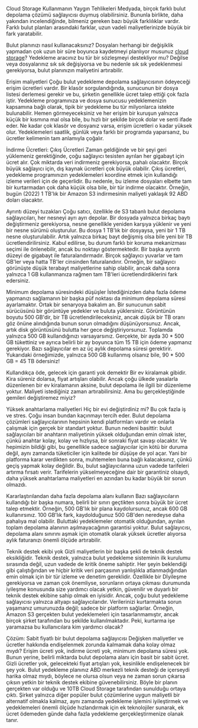 Cloud Storage Kullanmanın Yaygın Tehlikeleri
Medyada, birçok farklı bulut depolama çözümü sağlayıcısı duymuş olabilirsiniz. Bununla birlikte, daha yakından incelendiğinde, bilmeniz gereken bazı büyük farklılıklar vardır. Farklı bulut planları arasındaki farklar, uzun vadeli maliyetlerinizde büyük bir fark yaratabilir.

Bulut planınızı nasıl kullanacaksınız?
Dosyaları herhangi bir değişiklik yapmadan çok uzun bir süre boyunca kaydetmeyi planlıyor musunuz [cloud storage](https://backupchain.com/en/download/)? Yedekleme aracınız bu tür bir sözleşmeyi destekliyor mu? Değilse veya dosyalarınız sık sık değişiyorsa ve bu nedenle sık sık yedeklenmesi gerekiyorsa, bulut planınızın maliyetini artırabilir.

Erişim maliyetleri
Çoğu bulut yedekleme depolama sağlayıcısının ödeyeceği erişim ücretleri vardır. Bir klasör sorgulandığında, sunucunun bir dosya listesi derlemesi gerekir ve bu, şirketin genellikle ücret talep ettiği çok fazla iştir. Yedekleme programınıza ve dosya sunucusu yedeklemenizin kapsamına bağlı olarak, tipik bir yedekleme bu tür milyonlarca istekte bulunabilir. Hemen görmeyeceksiniz ve her erişim bir kuruşun yalnızca küçük bir kısmına mal olsa bile, bu hızlı bir şekilde birçok dolar ve senti ifade eder. Ne kadar çok klasör ve dosyanız varsa, erişim ücretleri o kadar yüksek olur. Yedeklemeleri saatlik, günlük veya farklı bir programda yaparsanız, bu ücretler kelimenin tam anlamıyla çoğalır.

İndirme Ücretleri: Çıkış Ücretleri Zaman
geldiğinde ve bir şeyi geri yüklemeniz gerektiğinde, çoğu sağlayıcı tesisten ayrılan her gigabayt için ücret alır. Çok miktarda veri indirmeniz gerekiyorsa, pahalı olacaktır. Birçok büyük sağlayıcı için, dış kaynak ücretleri çok büyük olabilir. Çıkış ücretleri, yedekleme programınızın yedeklemeleri koordine etmek için kullandığı izleme verileri için de geçerlidir. Bu nedenle, bu izleme dosyaları elbette tam bir kurtarmadan çok daha küçük olsa bile, bir tür indirme olacaktır. Örneğin, bugün (2022) 1 TB'lık bir Amazon S3 indirmesinin maliyeti yaklaşık 92 ABD doları olacaktır.

Ayrıntı düzeyi tuzakları
Çoğu satıcı, özellikle de S3 tabanlı bulut depolama sağlayıcıları, her nesneyi ayrı ayrı depolar. Bir dosyada yalnızca birkaç baytı değiştirmeniz gerekiyorsa, nesne genellikle yeniden karşıya yüklenir ve yeni bir nesne sürümü oluşturulur. Bu dosya 1 TB'lık bir dosyaysa, yeni bir 1 TB nesne oluşturulabilir. Artık yalnızca birkaç bayt değişmiş olsa bile yeni bir TB ücretlendirilirsiniz. Kabul edilirse, bu durum farklı bir koruma mekanizması seçimi ile önlenebilir, ancak bu noktayı göstermektedir.
Bir başka ayrıntı düzeyi de gigabayt ile faturalandırmadır. Birçok sağlayıcı yuvarlar ve tam GB'ler veya hatta TB'ler cinsinden faturalandırır. Örneğin, bir sağlayıcı görünüşte düşük terabayt maliyetlerine sahip olabilir, ancak daha sonra yalnızca 1 GB kullanmanıza rağmen tam TB'leri ücretlendirdiklerini fark edersiniz.

Minimum depolama süresindeki
düşüşler İstediğinizden daha fazla ödeme yapmanızı sağlamanın bir başka püf noktası da minimum depolama süresi ayarlamaktır. Ortak bir senaryoya bakalım an. Bir sunucunun sabit sürücüsünü bir görüntüye yedekler ve buluta yüklersiniz. Görüntünün boyutu 500 GB'dir, bir TB ücretlendirileceksiniz, ancak düşük bir TB oranı göz önüne alındığında bunun sorun olmadığını düşünüyorsunuz. Ancak, artık disk görüntüsünü bulutta her gece değiştiriyorsunuz. Toplamda yalnızca 500 GB kullandığınızı varsayarsınız. Gerçekte, bir ayda 30 * 500 GB tükettiniz ve ayrıca belirli bir ay boyunca tüm 15 TB için ödeme yapmanız gerekiyor. Bazı sağlayıcılar en az üç aylık depolama süresi gerektirir. Yukarıdaki örneğimizde, yalnızca 500 GB kullanmış olsanız bile, 90 * 500 GB = 45 TB ödersiniz!

Kullandıkça öde, gelecek
için garanti yok demektir Bir ev kiralamak gibidir. Kira süreniz dolarsa, fiyat artışları olabilir. Ancak çoğu ülkede yasalarla düzenlenen bir ev kiralamanın aksine, bulut depolama ile ilgili bir düzenleme yoktur. Maliyeti istediğiniz zaman artırabilirsiniz. Ama bu gerçekleştiğinde gemileri değiştiremez miyiz?

Yüksek anahtarlama maliyetleri
Hiç bir evi değiştirdiniz mi? Bu çok fazla iş ve stres. Çoğu insan bundan kaçınmayı tercih eder. Bulut depolama çözümleri sağlayıcılarının hepsinin kendi platformları vardır ve onlarla çalışmak için gerçek bir standart yoktur. Bunun nedeni basittir: bulut sağlayıcıları bir anahtarın maliyetinin yüksek olduğundan emin olmak ister, çünkü anahtar kolay, kolay ve hızlıysa, bir sonraki fiyat savaşı olacaktır. Ve hepimizin bildiği gibi, bu genellikle sadece sağlayıcılar için kötü bir duruma değil, aynı zamanda tüketiciler için kalitede bir düşüşe de yol açar.
Yani bir platforma karar verdikten sonra, muhtemelen buna bağlı kalacaksınız, çünkü geçiş yapmak kolay değildir. Bu, bulut sağlayıcılarına uzun vadede tarifeleri artırma fırsatı verir. Tarifelerin yükselmeyeceğine dair bir garantiniz olsaydı, daha yüksek anahtarlama maliyetleri en azından bu kadar büyük bir sorun olmazdı.

Kararlaştırılandan
daha fazla depolama alanı kullanın Bazı sağlayıcıların kullandığı bir başka numara, belirli bir sınırı geçtikten sonra büyük bir ücret talep etmektir. Örneğin, 500 GB'lık bir plana kaydolursunuz, ancak 600 GB kullanırsınız. 100 GB'lık fark, kaydolduğunuz 500 GB'den neredeyse daha pahalıya mal olabilir. Buluttaki yedeklemeler otomatik olduğundan, ayrılan toplam depolama alanının aşılmayacağının garantisi yoktur. Bulut sağlayıcısı, depolama alanı sınırını aşmak için otomatik olarak yüksek ücretler alıyorsa aylık faturanızı önemli ölçüde artırabilir.

Teknik destek ekibi
yok Gizli maliyetlerin bir başka şekli de teknik destek eksikliğidir. Teknik destek, yalnızca bulut yedekleme sisteminin ilk kurulumu sırasında değil, uzun vadede de kritik öneme sahiptir. Her şeyin beklendiği gibi çalıştığından ve hiçbir kritik veri parçasının yanlışlıkla atlanmadığından emin olmak için bir tür izleme ve denetim gereklidir. Özellikle bir Dİyileşme gerekiyorsa ve zaman çok önemliyse, sorunların ortaya çıkması durumunda iyileşme konusunda size yardımcı olacak yetkin, güvenilir ve duyarlı bir teknik destek ekibine sahip olmak en iyisidir.
Ancak, çoğu bulut yedekleme sağlayıcısı yalnızca altyapı sağlayıcılarıdır. Verilerinizi kurtarmakta sorun yaşamanız umurunuzda değil; sadece bir platform sağlarlar. Örneğin, Amazon S3 gerçekten bulut yedeklemeleri için tasarlanmamıştır, ancak birçok şirket tarafından bu şekilde kullanılmaktadır. Peki, kurtarma işe yaramazsa bu kullanıcılara kim yardımcı olacak?

Çözüm: Sabit fiyatlı
bir bulut depolama sağlayıcısı Değişken maliyetler ve ücretler hakkında endişelenmek zorunda kalmamak daha kolay olmaz mıydı? Erişim ücreti yok, indirme ücreti yok, minimum depolama süresi yok. Bunun yerine, belirli miktarda bulut depolama alanı için basit bir sabit ücret. Gizli ücretler yok, gelecekteki fiyat artışları yok, kesinlikle endişelenecek bir şey yok.
Bulut yedekleme planınız ABD merkezli teknik desteği de içerseydi harika olmaz mıydı, böylece ne olursa olsun veya ne zaman sorun çıkarsa çıksın yetkin bir teknik destek ekibine güvenebilirsiniz. Böyle bir planın gerçekten var olduğu ve 10TB Cloud Storage tarafından sunulduğu ortaya çıktı.
Şirket yalnızca diğer popüler bulut çözümlerine uygun maliyetli bir alternatif olmakla kalmaz, aynı zamanda yedekleme işlemini iyileştirmek ve yedeklemeleri önemli ölçüde hızlandırmak için ek teknolojiler sunarak, ek ücret ödemeden günde daha fazla yedekleme gerçekleştirmenize olanak tanır.

